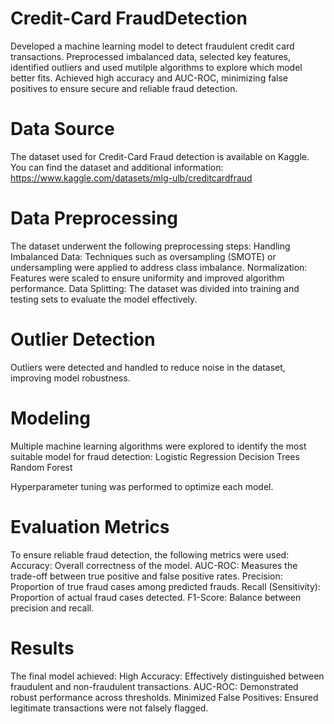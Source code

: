 # Credit-Card FraudDetection
Developed a machine learning model to detect fraudulent credit card transactions. Preprocessed imbalanced data, selected key features, identified outliers and used mutilple algorithms to explore which model better fits. Achieved high accuracy and AUC-ROC, minimizing false positives to ensure secure and reliable fraud detection.
# Data Source
The dataset used for Credit-Card Fraud detection is available on Kaggle. You can find the dataset and additional information: https://www.kaggle.com/datasets/mlg-ulb/creditcardfraud

# Data Preprocessing
The dataset underwent the following preprocessing steps:
Handling Imbalanced Data: Techniques such as oversampling (SMOTE) or undersampling were applied to address class imbalance.
Normalization: Features were scaled to ensure uniformity and improved algorithm performance.
Data Splitting: The dataset was divided into training and testing sets to evaluate the model effectively.

# Outlier Detection
Outliers were detected and handled to reduce noise in the dataset, improving model robustness.

# Modeling
Multiple machine learning algorithms were explored to identify the most suitable model for fraud detection:
Logistic Regression
Decision Trees
Random Forest

Hyperparameter tuning was performed to optimize each model.

# Evaluation Metrics
To ensure reliable fraud detection, the following metrics were used:
Accuracy: Overall correctness of the model.
AUC-ROC: Measures the trade-off between true positive and false positive rates.
Precision: Proportion of true fraud cases among predicted frauds.
Recall (Sensitivity): Proportion of actual fraud cases detected.
F1-Score: Balance between precision and recall.

# Results
The final model achieved:
High Accuracy: Effectively distinguished between fraudulent and non-fraudulent transactions.
AUC-ROC: Demonstrated robust performance across thresholds.
Minimized False Positives: Ensured legitimate transactions were not falsely flagged.
